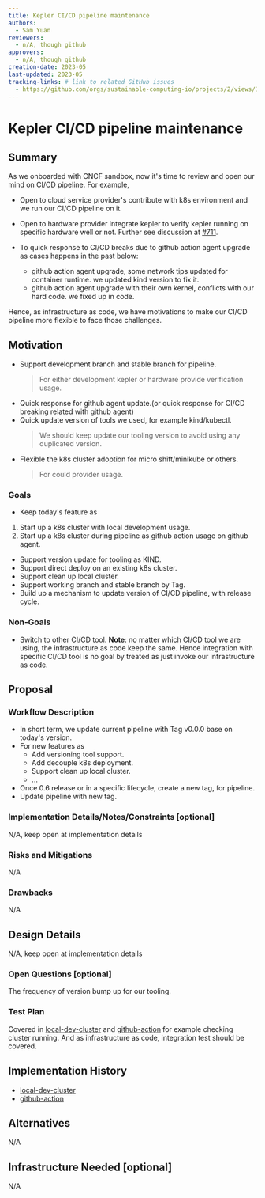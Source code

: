 ```yaml
---
title: Kepler CI/CD pipeline maintenance
authors:
  - Sam Yuan
reviewers:
  - n/A, though github
approvers:
  - n/A, though github
creation-date: 2023-05
last-updated: 2023-05
tracking-links: # link to related GitHub issues
  - https://github.com/orgs/sustainable-computing-io/projects/2/views/1?pane=issue&itemId=28750581
---
```


# Kepler CI/CD pipeline maintenance

## Summary

As we onboarded with CNCF sandbox, now it's time to review and open our mind on
CI/CD pipeline. For example,

- Open to cloud service provider's contribute with k8s environment and we run
  our CI/CD pipeline on it.

- Open to hardware provider integrate kepler to verify kepler running on
  specific hardware well or not. Further see discussion at
  [#711](https://github.com/sustainable-computing-io/kepler/pull/711).

- To quick response to CI/CD breaks due to github action agent upgrade as cases
  happens in the past below:

  - github action agent upgrade, some network tips updated for container
    runtime. we updated kind version to fix it.
  - github action agent upgrade with their own kernel, conflicts with our hard
    code. we fixed up in code.

Hence, as infrastructure as code, we have motivations to make our CI/CD pipeline
more flexible to face those challenges.

## Motivation

- Support development branch and stable branch for pipeline.
  > For either development kepler or hardware provide verification usage.
- Quick response for github agent update.(or quick response for CI/CD breaking
  related with github agent)
- Quick update version of tools we used, for example kind/kubectl.
  > We should keep update our tooling version to avoid using any duplicated
  > version.
- Flexible the k8s cluster adoption for micro shift/minikube or others.
  > For could provider usage.

### Goals

- Keep today's feature as

1. Start up a k8s cluster with local development usage.
1. Start up a k8s cluster during pipeline as github action usage on github
   agent.

- Support version update for tooling as KIND.
- Support direct deploy on an existing k8s cluster.
- Support clean up local cluster.
- Support working branch and stable branch by Tag.
- Build up a mechanism to update version of CI/CD pipeline, with release cycle.

### Non-Goals

- Switch to other CI/CD tool. **Note**: no matter which CI/CD tool we are using,
  the infrastructure as code keep the same. Hence integration with specific
  CI/CD tool is no goal by treated as just invoke our infrastructure as code.

## Proposal

### Workflow Description

- In short term, we update current pipeline with Tag v0.0.0 base on today's
  version.
- For new features as
  - Add versioning tool support.
  - Add decouple k8s deployment.
  - Support clean up local cluster.
  - ...
- Once 0.6 release or in a specific lifecycle, create a new tag, for pipeline.
- Update pipeline with new tag.

### Implementation Details/Notes/Constraints \[optional\]

N/A, keep open at implementation details

### Risks and Mitigations

N/A

### Drawbacks

N/A

## Design Details

N/A, keep open at implementation details

### Open Questions \[optional\]

The frequency of version bump up for our tooling.

### Test Plan

Covered in
[local-dev-cluster](https://github.com/sustainable-computing-io/local-dev-cluster)
and [github-action](https://github.com/sustainable-computing-io/kepler-action)
for example checking cluster running. And as infrastructure as code, integration
test should be covered.

## Implementation History

- [local-dev-cluster](https://github.com/sustainable-computing-io/local-dev-cluster)
- [github-action](https://github.com/sustainable-computing-io/kepler-action)

## Alternatives

N/A

## Infrastructure Needed \[optional\]

N/A
